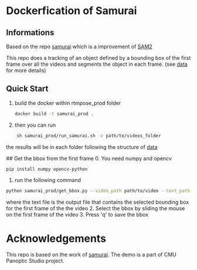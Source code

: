# Dockerfication of Samurai

## Informations
Based on the repo [samurai](https://github.com/yangchris11/samurai) which is a improvement of [SAM2](https://github.com/facebookresearch/sam2)


This repo does a tracking of an object defined by a bounding box of the first frame over all the videos and segments the object in each frame. (see [data](format.md) for more details)


## Quick Start
1. build the docker within rtmpose_prod folder
    ```bash
    docker build -t samurai_prod .
    ```

2. then you can run 
```bash
    sh samurai_prod/run_samurai.sh -v path/to/videos_folder
```
the results will be in each folder following the structure of [data](format.md)


## Get the bbox from the first frame
0. You need numpy and opencv
```bash
pip install numpy opencv-python
```
1. run the following command
```bash
python samurai_prod/get_bbox.py --video_path path/to/video --text_path path/to/text_file
```
where the text file is the output file that contains the selected bounding box for the first frame of the the video
2. Select the bbox by sliding the mouse on the first frame of the video
3. Press 'q' to save the bbox



# Acknowledgements
This repo is based on the work of [samurai](https://github.com/yangchris11/samurai).
The demo is a part of CMU Panoptic Studio project.